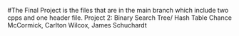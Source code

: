 #The Final Project is the files that are in the main branch which include two cpps and one header file.
Project 2: Binary Search Tree/ Hash Table
Chance McCormick, Carlton Wilcox, James  Schuchardt
